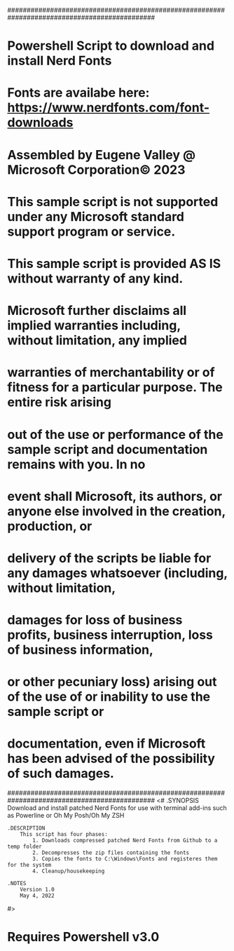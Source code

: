 ##############################################################################################
# Powershell Script to download and install Nerd Fonts
# Fonts are availabe here: https://www.nerdfonts.com/font-downloads
# Assembled by Eugene Valley @ Microsoft Corporation© 2023
#
# This sample script is not supported under any Microsoft standard support program or service.
# This sample script is provided AS IS without warranty of any kind.
# Microsoft further disclaims all implied warranties including, without limitation, any implied
# warranties of merchantability or of fitness for a particular purpose. The entire risk arising
# out of the use or performance of the sample script and documentation remains with you. In no
# event shall Microsoft, its authors, or anyone else involved in the creation, production, or
# delivery of the scripts be liable for any damages whatsoever (including, without limitation,
# damages for loss of business profits, business interruption, loss of business information,
# or other pecuniary loss) arising out of the use of or inability to use the sample script or
# documentation, even if Microsoft has been advised of the possibility of such damages.
##############################################################################################
<#
    .SYNOPSIS
        Download and install patched Nerd Fonts for use with terminal add-ins such as Powerline 
        or Oh My Posh/Oh My ZSH

    .DESCRIPTION
        This script has four phases:
            1. Downloads compressed patched Nerd Fonts from Github to a temp folder
            2. Decompresses the zip files containing the fonts
            3. Copies the fonts to C:\Windows\Fonts and registeres them for the system
            4. Cleanup/housekeeping

    .NOTES
        Version 1.0
        May 4, 2022
#>

# Requires Powershell v3.0
